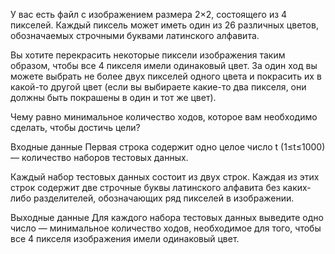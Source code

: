﻿У вас есть файл с изображением размера 2×2, состоящего из 4 пикселей. Каждый пиксель может иметь один из 26 различных цветов, обозначаемых строчными буквами латинского алфавита.

Вы хотите перекрасить некоторые пиксели изображения таким образом, чтобы все 4 пикселя имели одинаковый цвет. За один ход вы можете выбрать не более двух пикселей одного цвета и покрасить их в какой-то другой цвет (если вы выбираете какие-то два пикселя, они должны быть покрашены в один и тот же цвет).

Чему равно минимальное количество ходов, которое вам необходимо сделать, чтобы достичь цели?

Входные данные
Первая строка содержит одно целое число t (1≤t≤1000) — количество наборов тестовых данных.

Каждый набор тестовых данных состоит из двух строк. Каждая из этих строк содержит две строчные буквы латинского алфавита без каких-либо разделителей, обозначающих ряд пикселей в изображении.

Выходные данные
Для каждого набора тестовых данных выведите одно число — минимальное количество ходов, необходимое для того, чтобы все 4 пикселя изображения имели одинаковый цвет.